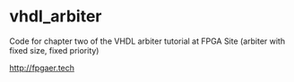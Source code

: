 # vhdl_arbiter

Code for chapter two of the VHDL arbiter tutorial at FPGA Site (arbiter with fixed size, fixed priority)

http://fpgaer.tech
